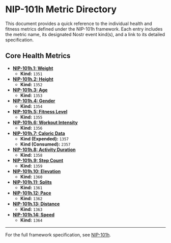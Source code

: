 # NIP-101h Metric Directory

This document provides a quick reference to the individual health and fitness metrics defined under the NIP-101h framework. Each entry includes the metric name, its designated Nostr event kind(s), and a link to its detailed specification.

## Core Health Metrics

-   **[NIP-101h.1: Weight](./NIP101h.1.md)**
    -   **Kind:** `1351`
-   **[NIP-101h.2: Height](./NIP101h.2.md)**
    -   **Kind:** `1352`
-   **[NIP-101h.3: Age](./NIP101h.3.md)**
    -   **Kind:** `1353`
-   **[NIP-101h.4: Gender](./NIP101h.4.md)**
    -   **Kind:** `1354`
-   **[NIP-101h.5: Fitness Level](./NIP101h.5.md)**
    -   **Kind:** `1355`
-   **[NIP-101h.6: Workout Intensity](./NIP101h.6.md)**
    -   **Kind:** `1356`
-   **[NIP-101h.7: Caloric Data](./NIP101h.7.md)**
    -   **Kind (Expended):** `1357`
    -   **Kind (Consumed):** `2357`
-   **[NIP-101h.8: Activity Duration](./NIP101h.8.md)**
    -   **Kind:** `1358`
-   **[NIP-101h.9: Step Count](./NIP101h.9.md)**
    -   **Kind:** `1359`
-   **[NIP-101h.10: Elevation](./NIP101h.10.md)**
    -   **Kind:** `1360`
-   **[NIP-101h.11: Splits](./NIP101h.11.md)**
    -   **Kind:** `1361`
-   **[NIP-101h.12: Pace](./NIP101h.12.md)**
    -   **Kind:** `1362`
-   **[NIP-101h.13: Distance](./NIP101h.13.md)**
    -   **Kind:** `1363`
-   **[NIP-101h.14: Speed](./NIP101h.14.md)**
    -   **Kind:** `1364`

---

For the full framework specification, see [NIP-101h](./NIP101h). 